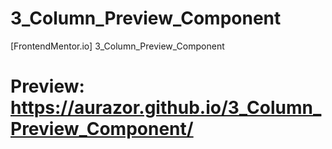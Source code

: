 # 3_Column_Preview_Component
[FrontendMentor.io] 3_Column_Preview_Component
# Preview: https://aurazor.github.io/3_Column_Preview_Component/

